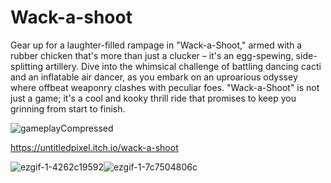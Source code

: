 # Wack-a-shoot

Gear up for a laughter-filled rampage in "Wack-a-Shoot," armed with a rubber chicken that's more than just a clucker – it's an egg-spewing, side-splitting artillery. Dive into the whimsical challenge of battling dancing cacti and an inflatable air dancer, as you embark on an uproarious odyssey where offbeat weaponry clashes with peculiar foes. "Wack-a-Shoot" is not just a game; it's a cool and kooky thrill ride that promises to keep you grinning from start to finish.

![gameplayCompressed](https://github.com/MethodCa/Wack-a-shoot/assets/15893276/1407aed3-f278-4176-9f7d-620905ea77e9)



https://untitledpixel.itch.io/wack-a-shoot

![ezgif-1-4262c19592](https://github.com/MethodCa/Wack-a-shoot/assets/15893276/7de06895-ebdb-478e-8154-a9338d25c618)![ezgif-1-7c7504806c](https://github.com/MethodCa/Wack-a-shoot/assets/15893276/da09447d-40fb-45a6-b4f3-d5579485db71)

